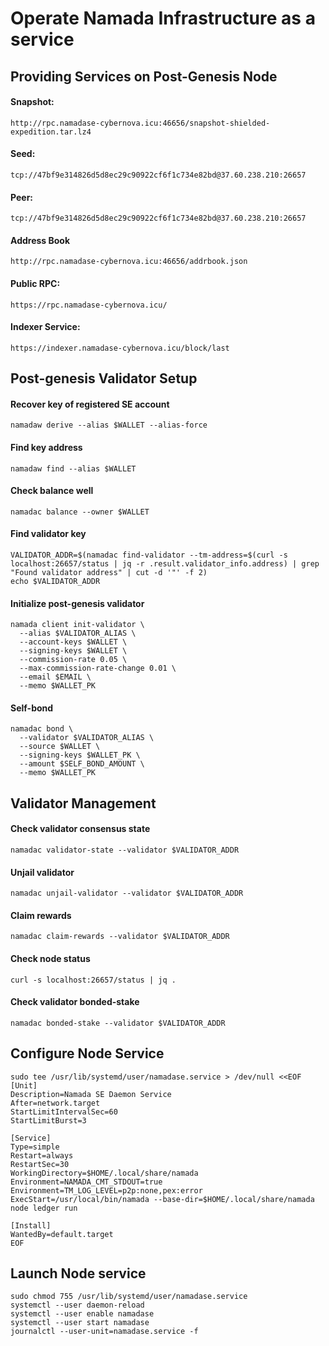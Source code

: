 # Operate Namada Infrastructure as a service

## Providing Services on Post-Genesis Node

#### Snapshot:
```
http://rpc.namadase-cybernova.icu:46656/snapshot-shielded-expedition.tar.lz4
```

#### Seed:
```
tcp://47bf9e314826d5d8ec29c90922cf6f1c734e82bd@37.60.238.210:26657
```

#### Peer:
```
tcp://47bf9e314826d5d8ec29c90922cf6f1c734e82bd@37.60.238.210:26657
```

#### Address Book
```
http://rpc.namadase-cybernova.icu:46656/addrbook.json
```

#### Public RPC: 
```
https://rpc.namadase-cybernova.icu/
```

#### Indexer Service: 
```
https://indexer.namadase-cybernova.icu/block/last
```

## Post-genesis Validator Setup

#### Recover key of registered SE account
```
namadaw derive --alias $WALLET --alias-force
```

#### Find key address
```
namadaw find --alias $WALLET
```

#### Check balance well
```
namadac balance --owner $WALLET
```

#### Find validator key
```
VALIDATOR_ADDR=$(namadac find-validator --tm-address=$(curl -s localhost:26657/status | jq -r .result.validator_info.address) | grep "Found validator address" | cut -d '"' -f 2)
echo $VALIDATOR_ADDR
```

#### Initialize post-genesis validator
```
namada client init-validator \
  --alias $VALIDATOR_ALIAS \
  --account-keys $WALLET \
  --signing-keys $WALLET \
  --commission-rate 0.05 \
  --max-commission-rate-change 0.01 \
  --email $EMAIL \
  --memo $WALLET_PK
```

#### Self-bond
```
namadac bond \
  --validator $VALIDATOR_ALIAS \
  --source $WALLET \
  --signing-keys $WALLET_PK \
  --amount $SELF_BOND_AMOUNT \
  --memo $WALLET_PK
```

## Validator Management

#### Check validator consensus state
```
namadac validator-state --validator $VALIDATOR_ADDR
```

#### Unjail validator
```
namadac unjail-validator --validator $VALIDATOR_ADDR
```

#### Claim rewards
```
namadac claim-rewards --validator $VALIDATOR_ADDR
```

#### Check node status
```
curl -s localhost:26657/status | jq .
```

#### Check validator bonded-stake
```
namadac bonded-stake --validator $VALIDATOR_ADDR
```

## Configure Node Service
```
sudo tee /usr/lib/systemd/user/namadase.service > /dev/null <<EOF
[Unit]
Description=Namada SE Daemon Service
After=network.target
StartLimitIntervalSec=60
StartLimitBurst=3

[Service]
Type=simple
Restart=always
RestartSec=30
WorkingDirectory=$HOME/.local/share/namada
Environment=NAMADA_CMT_STDOUT=true
Environment=TM_LOG_LEVEL=p2p:none,pex:error
ExecStart=/usr/local/bin/namada --base-dir=$HOME/.local/share/namada node ledger run

[Install]
WantedBy=default.target
EOF
```

## Launch Node service
```
sudo chmod 755 /usr/lib/systemd/user/namadase.service
systemctl --user daemon-reload
systemctl --user enable namadase
systemctl --user start namadase
journalctl --user-unit=namadase.service -f
```
